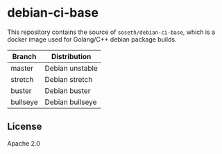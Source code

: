 # debian-ci-base

This repository contains the source of `soseth/debian-ci-base`, which is a
docker image used for Golang/C++ debian package builds.

|Branch|Distribution|
|------|------------|
|master|Debian unstable|
|stretch|Debian stretch|
|buster|Debian buster|
|bullseye|Debian bullseye|

## License
Apache 2.0

